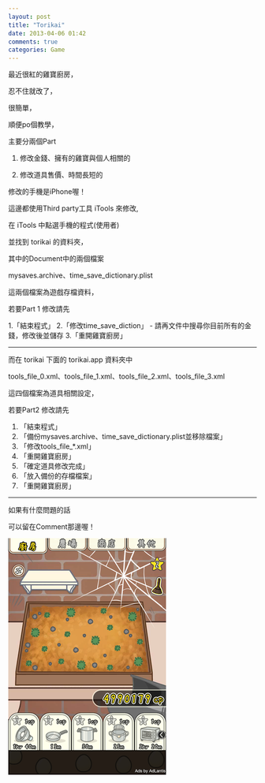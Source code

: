 ```yaml
---
layout: post
title: "Torikai"
date: 2013-04-06 01:42
comments: true
categories: Game
---
```


最近很紅的雞寶廚房，

忍不住就改了，

很簡單，

順便po個教學，

主要分兩個Part

1. 修改金錢、擁有的雞寶與個人相關的

2. 修改道具售價、時間長短的

修改的手機是iPhone喔！

這邊都使用Third party工具 iTools 來修改,

在 iTools 中點選手機的程式(使用者)

並找到 torikai 的資料夾，

其中的Document中的兩個檔案

mysaves.archive、time_save_dictionary.plist

這兩個檔案為遊戲存檔資料，

若要Part 1 修改請先

1.「結束程式」
2.「修改time_save_diction」
    - 請再文件中搜尋你目前所有的金錢，修改後並儲存
3.「重開雞寶廚房」

---

而在 torikai 下面的 torikai.app 資料夾中

tools_file_0.xml、tools_file_1.xml、tools_file_2.xml、tools_file_3.xml

這四個檔案為道具相關設定，

若要Part2 修改請先

1. 「結束程式」
2. 「備份mysaves.archive、time_save_dictionary.plist並移除檔案」
3. 「修改tools_file_*.xml」
4. 「重開雞寶廚房」
5. 「確定道具修改完成」
6. 「放入備份的存檔檔案」
7. 「重開雞寶廚房」

---

如果有什麼問題的話

可以留在Comment那邊喔！

![jibao][jibao]

[jibao]: /images/jibao.png "jibao"

